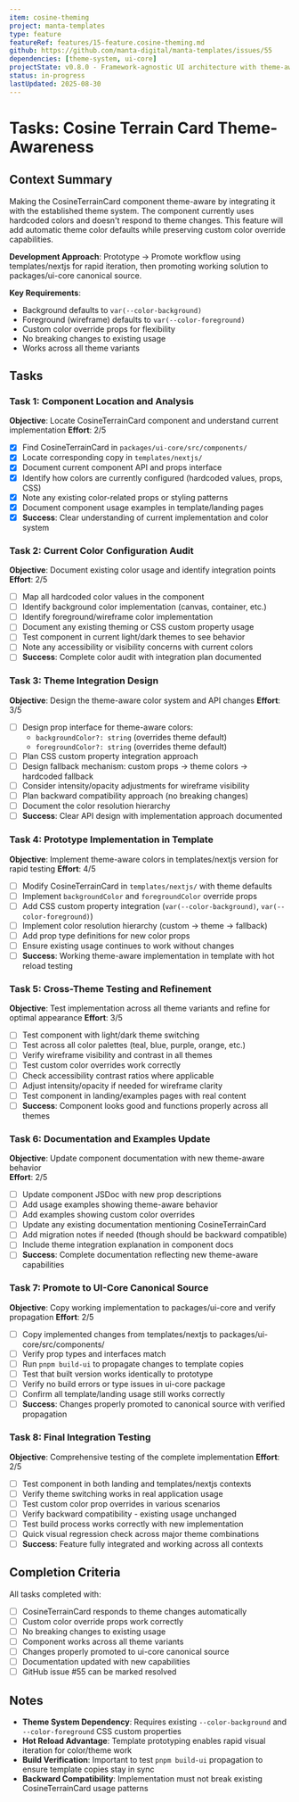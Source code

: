 ```yaml
---
item: cosine-theming
project: manta-templates
type: feature
featureRef: features/15-feature.cosine-theming.md
github: https://github.com/manta-digital/manta-templates/issues/55
dependencies: [theme-system, ui-core]
projectState: v0.8.0 - Framework-agnostic UI architecture with theme-aware gradient system established
status: in-progress
lastUpdated: 2025-08-30
---
```


# Tasks: Cosine Terrain Card Theme-Awareness

## Context Summary

Making the CosineTerrainCard component theme-aware by integrating it with the established theme system. The component currently uses hardcoded colors and doesn't respond to theme changes. This feature will add automatic theme color defaults while preserving custom color override capabilities.

**Development Approach**: Prototype → Promote workflow using templates/nextjs for rapid iteration, then promoting working solution to packages/ui-core canonical source.

**Key Requirements**:
- Background defaults to `var(--color-background)`  
- Foreground (wireframe) defaults to `var(--color-foreground)`
- Custom color override props for flexibility
- No breaking changes to existing usage
- Works across all theme variants

## Tasks

### Task 1: Component Location and Analysis
**Objective**: Locate CosineTerrainCard component and understand current implementation
**Effort**: 2/5

- [x] Find CosineTerrainCard in `packages/ui-core/src/components/`
- [x] Locate corresponding copy in `templates/nextjs/`  
- [x] Document current component API and props interface
- [x] Identify how colors are currently configured (hardcoded values, props, CSS)
- [x] Note any existing color-related props or styling patterns
- [x] Document component usage examples in template/landing pages
- [x] **Success**: Clear understanding of current implementation and color system

### Task 2: Current Color Configuration Audit  
**Objective**: Document existing color usage and identify integration points
**Effort**: 2/5

- [ ] Map all hardcoded color values in the component
- [ ] Identify background color implementation (canvas, container, etc.)
- [ ] Identify foreground/wireframe color implementation  
- [ ] Document any existing theming or CSS custom property usage
- [ ] Test component in current light/dark themes to see behavior
- [ ] Note any accessibility or visibility concerns with current colors
- [ ] **Success**: Complete color audit with integration plan documented

### Task 3: Theme Integration Design
**Objective**: Design the theme-aware color system and API changes
**Effort**: 3/5

- [ ] Design prop interface for theme-aware colors:
  - `backgroundColor?: string` (overrides theme default)
  - `foregroundColor?: string` (overrides theme default) 
- [ ] Plan CSS custom property integration approach
- [ ] Design fallback mechanism: custom props → theme colors → hardcoded fallback
- [ ] Consider intensity/opacity adjustments for wireframe visibility
- [ ] Plan backward compatibility approach (no breaking changes)
- [ ] Document the color resolution hierarchy
- [ ] **Success**: Clear API design with implementation approach documented

### Task 4: Prototype Implementation in Template
**Objective**: Implement theme-aware colors in templates/nextjs version for rapid testing
**Effort**: 4/5

- [ ] Modify CosineTerrainCard in `templates/nextjs/` with theme defaults
- [ ] Implement `backgroundColor` and `foregroundColor` override props
- [ ] Add CSS custom property integration (`var(--color-background)`, `var(--color-foreground)`)
- [ ] Implement color resolution hierarchy (custom → theme → fallback)
- [ ] Add prop type definitions for new color props
- [ ] Ensure existing usage continues to work without changes
- [ ] **Success**: Working theme-aware implementation in template with hot reload testing

### Task 5: Cross-Theme Testing and Refinement
**Objective**: Test implementation across all theme variants and refine for optimal appearance
**Effort**: 3/5

- [ ] Test component with light/dark theme switching
- [ ] Test across all color palettes (teal, blue, purple, orange, etc.)
- [ ] Verify wireframe visibility and contrast in all themes
- [ ] Test custom color overrides work correctly
- [ ] Check accessibility contrast ratios where applicable  
- [ ] Adjust intensity/opacity if needed for wireframe clarity
- [ ] Test component in landing/examples pages with real content
- [ ] **Success**: Component looks good and functions properly across all themes

### Task 6: Documentation and Examples Update
**Objective**: Update component documentation with new theme-aware behavior  
**Effort**: 2/5

- [ ] Update component JSDoc with new prop descriptions
- [ ] Add usage examples showing theme-aware behavior
- [ ] Add examples showing custom color overrides
- [ ] Update any existing documentation mentioning CosineTerrainCard
- [ ] Add migration notes if needed (though should be backward compatible)
- [ ] Include theme integration explanation in component docs
- [ ] **Success**: Complete documentation reflecting new theme-aware capabilities

### Task 7: Promote to UI-Core Canonical Source
**Objective**: Copy working implementation to packages/ui-core and verify propagation
**Effort**: 2/5

- [ ] Copy implemented changes from templates/nextjs to packages/ui-core/src/components/
- [ ] Verify prop types and interfaces match
- [ ] Run `pnpm build-ui` to propagate changes to template copies
- [ ] Test that built version works identically to prototype
- [ ] Verify no build errors or type issues in ui-core package
- [ ] Confirm all template/landing usage still works correctly
- [ ] **Success**: Changes properly promoted to canonical source with verified propagation

### Task 8: Final Integration Testing
**Objective**: Comprehensive testing of the complete implementation
**Effort**: 2/5

- [ ] Test component in both landing and templates/nextjs contexts
- [ ] Verify theme switching works in real application usage
- [ ] Test custom color prop overrides in various scenarios  
- [ ] Verify backward compatibility - existing usage unchanged
- [ ] Test build process works correctly with new implementation
- [ ] Quick visual regression check across major theme combinations
- [ ] **Success**: Feature fully integrated and working across all contexts

## Completion Criteria

All tasks completed with:
- [ ] CosineTerrainCard responds to theme changes automatically
- [ ] Custom color override props work correctly
- [ ] No breaking changes to existing usage
- [ ] Component works across all theme variants
- [ ] Changes properly promoted to ui-core canonical source
- [ ] Documentation updated with new capabilities
- [ ] GitHub issue #55 can be marked resolved

## Notes

- **Theme System Dependency**: Requires existing `--color-background` and `--color-foreground` CSS custom properties
- **Hot Reload Advantage**: Template prototyping enables rapid visual iteration for color/theme work
- **Build Verification**: Important to test `pnpm build-ui` propagation to ensure template copies stay in sync
- **Backward Compatibility**: Implementation must not break existing CosineTerrainCard usage patterns